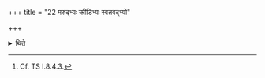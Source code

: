 +++
title = "22 मरुद्भ्यः क्रीडिभ्यः स्वतवद्भ्यो"

+++

<details><summary>थिते</summary>

22a. The Adhvaryu takes out the material for the sacrificial bread to be prepared on seven potsherds for the Maruts Krīḍins or Maruts Svatavats. They perform the offering of it at the time of sun-rise[^2] or at the time of first rays.  

[^1]: Cf. TB I.6.7.4-5.
[^2]: Cf. TS I.8.4.3.  

22b. The offering stands completely established (i.e. completed) in accordance with the established normal paradigm.
</details>
